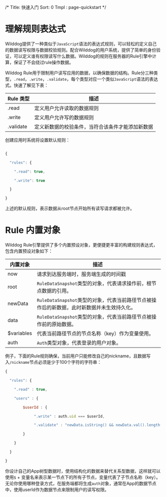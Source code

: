/*
Title: 快速入门
Sort: 0
Tmpl : page-quickstart
*/


# 理解规则表达式

Wilddog提供了一种类似于`JavaScript`语法的表达式规则，可以轻松的定义自己的数据读写权限与数据校验规则。配合Wilddog的用户系统，提供了简单的身份验证，可以定义谁有权限读写什么数据。Wilddog的规则在服务器的Rule引擎中计算，保证了不会绕过rule操作数据。

Wilddog Rule用于限制用户读写应用的数据，以确保数据的结构。Rule分三种类型，`.read`，`.write`，`.validate`，每个类型对应一个类似`JavaScript`语法的表达式。快速了解见下表：

Rule 类型     | 描述
-------- | ---
.read | 定义用户允许读取的数据规则
.write    | 定义用户允许写的数据规则
.validate     | 定义新数据的校验条件，当符合该条件才能添加新数据

创建应用时系统将设置默认规则：
```javascript

{

  "rules": {

    ".read": true,

    ".write": true

  }

}

```
上述的默认规则，表示数据从root节点开始所有读写请求都被允许。

# Rule 内置对象
Wilddog Rule引擎提供了多个内置预设对象，更便捷更丰富的构建规则表达式，包含内置预设对象如下：

内置对象     | 描述
-------- | ---
now| 请求到达服务端时，服务端生成的时间戳
root|`RuleDataSnapshot`类型的对象，代表请求操作前，根节点数据的引用。
newData| `RuleDataSnapshot`类型的对象，代表当前路径节点被操作后的新数据，此时新数据并未生效持久化。
data| `RuleDataSnapshot`类型的对象，代表当前路径节点被操作前的原始数据。
$variables| 代表当前路径节点的节点名称（key）作为变量使用。 
auth| `Auth`类型对象，代表登录的用户对象。

例子，下面的Rule规则确保，当前用户只能修改自己的nickname，且数据写入`/nickname`节点必须是少于100个字符的字符串：
```javascript
{

  "rules": {

    ".read" : true,

    "users" : {

		$userId : {

			 ".write" : auth.uid === $userId,

			 ".validate" : "newData.isString() && newData.val().length() < 100"

		}

    }

  }

}

```
你设计自己的App树型数据时，使用结构化的数据来替代关系型数据，这样就可以使用`$` + 变量名来表示某一节点下的所有子节点，变量代表了子节点名称（key）。
无论你使用哪种登录方式，在服务端都将生成`auth`对象，通常在App的数据节点中，使用userId作为数据节点来限制用户的读写权限。

